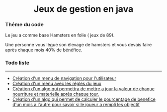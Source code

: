 <h1 style="text-align: center">Jeux de gestion en java</h1>

<h3>Théme du code</h3>

<p>Le jeu a comme base Hamsters en folie ( jeux de 89).</p>
<p>Une personne vous lègue son élevage de hamsters et vous devais faire après chaque mois 40% de bénéfice.</p>

    
<h3>Todo liste</h3>

<hr>

<ul>
    <li><a href="#">Création d'un menu de navigation pour l'utilisateur</a></li>
    <li><a href="#">Création d'un menu avec les régles du jeux</a></li>
    <li><a href="#">Création d'un algo qui permettra de mettre a jour la valeur de chaque nourriture et materielle après chaque tour.</a></li>
    <li><a href="#">Création d'un algo qui permet de calculer le pourcentage de benefice d'un mois a l'autre pour savoir si le joueur a rempli les objectif</a></li>
</ul>
